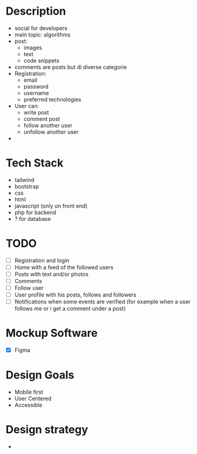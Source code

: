# Description
- social for developers
- main topic: algorithms
- post:
    - images
    - text
    - code snippets
- comments are posts but di diverse categorie
- Registration:
    - email
    - password
    - username
    - preferred technologies
- User can:
    - write post
    - comment post
    - follow another user
    - unfollow another user
- 
    

# Tech Stack
- tailwind
- bootstrap
- css
- html
- javascript (only on front end)
- php for backend
- ? for database

# TODO
- [ ] Registration and login
- [ ] Home with a feed of the followed users
- [ ] Posts with text and/or photos
- [ ] Comments
- [ ] Follow user 
- [ ] User profile with his posts, follows and  followers
- [ ] Notifications when some events are verified (for example when a user follows me or i get a comment under a post)

# Mockup Software
- [x] Figma


# Design Goals
- Mobile first
- User Centered
- Accessible

# Design strategy
- 
